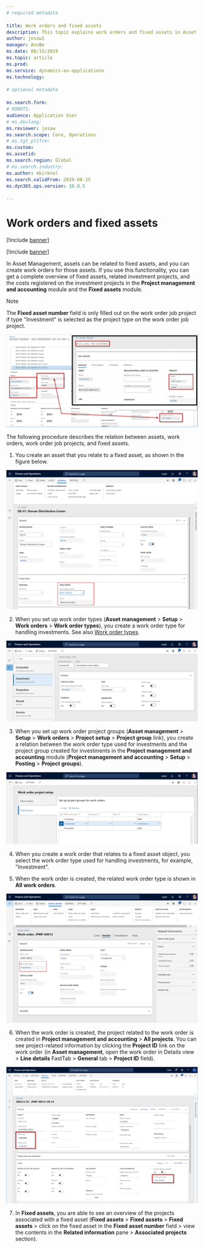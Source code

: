 ```yaml
---
# required metadata

title: Work orders and fixed assets
description: This topic explains work orders and fixed assets in Asset Management.
author: josaw1
manager: AnnBe
ms.date: 08/15/2019
ms.topic: article
ms.prod: 
ms.service: dynamics-ax-applications
ms.technology: 

# optional metadata

ms.search.form: 
# ROBOTS: 
audience: Application User
# ms.devlang: 
ms.reviewer: josaw
ms.search.scope: Core, Operations
# ms.tgt_pltfrm: 
ms.custom: 
ms.assetid: 
ms.search.region: Global
# ms.search.industry: 
ms.author: mkirknel
ms.search.validFrom: 2019-08-15
ms.dyn365.ops.version: 10.0.5

---
```


# Work orders and fixed assets


[!include [banner](../../includes/banner.md)]

[!include [banner](../../includes/preview-banner.md)]


In Asset Management, assets can be related to fixed assets, and you can create work orders for those assets. If you use this functionality, you can get a complete overview of fixed assets, related investment projects, and the costs registered on the investment projects in the **Project management and accounting** module and the **Fixed assets** module.

>[!NOTE]
>The **Fixed asset number** field is only filled out on the work order job project if type "Investment" is selected as the project type on the work order job project.

![Figure 1](media/24-work-orders.png)

The following procedure describes the relation between assets, work orders, work order job projects, and fixed assets.

1. You create an asset that you relate to a fixed asset, as shown in the figure below.

![Figure 2](media/25-work-orders.png)

2. When you set up work order types (**Asset management** > **Setup** > **Work orders** > **Work order types**), you create a work order type for handling investments. See also [Work order types](../setup-for-work-orders/work-order-types.md).

![Figure 3](media/26-work-orders.png)

3. When you set up work order project groups (**Asset management** > **Setup** > **Work orders** > **Project setup** > **Project group** link), you create a relation between the work order type used for investments and the project group created for investments in the **Project management and accounting** module (**Project management and accounting** > **Setup** > **Posting** > **Project groups**).

![Figure 4](media/27-work-orders.png)

4. When you create a work order that relates to a fixed asset object, you select the work order type used for handling investments, for example, "Investment".

5. When the work order is created, the related work order type is shown in **All work orders**.

![Figure 5](media/28-work-orders.png)

6. When the work order is created, the project related to the work order is created in **Project management and accounting** > **All projects**. You can see project-related information by clicking the **Project ID** link on the work order (in **Asset management**, open the work order in Details view > **Line details** FastTab > **General** tab > **Project ID** field).

![Figure 6](media/29-work-orders.png)

7. In **Fixed assets**, you are able to see an overview of the projects associated with a fixed asset (**Fixed assets** > **Fixed assets** > **Fixed assets** > click on the fixed asset in the **Fixed asset number** field > view the contents in the **Related information** pane > **Associated projects** section).


